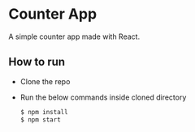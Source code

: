 # Counter App

A simple counter app made with React.


## How to run

+ Clone the repo

+ Run the below commands inside cloned directory

   ```bash
   $ npm install
   $ npm start
   ```
